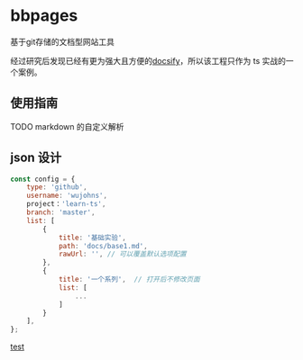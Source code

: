 # bbpages
基于git存储的文档型网站工具

经过研究后发现已经有更为强大且方便的[docsify](https://github.com/QingWei-Li/docsify)，所以该工程只作为 ts 实战的一个案例。

## 使用指南

TODO markdown 的自定义解析

## json 设计
```js
const config = {
    type: 'github',
    username: 'wujohns',
    project：'learn-ts',
    branch: 'master',
    list: [
        {
            title: '基础实验',
            path: 'docs/base1.md',
            rawUrl: '', // 可以覆盖默认选项配置
        },
        {
            title: '一个系列',  // 打开后不修改页面
            list: [
                ...
            ]
        }
    ],
};
```

[test](www.hahha.com)